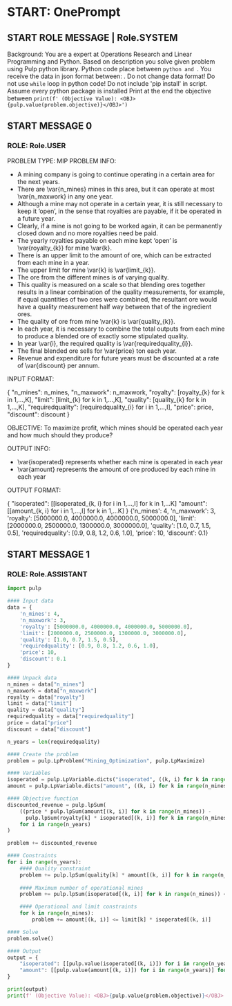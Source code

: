 # START: OnePrompt 
## START ROLE MESSAGE | Role.SYSTEM 
Background: You are a expert at Operations Research and Linear Programming and Python. Based on description you solve given problem using Pulp python library. Python code place between ```python and ```. You receive the data in json format between: <DATA></DATA>. Do not change data format! Do not use `while` loop in python code! Do not include 'pip install' in script. Assume every python package is installed Print at the end the objective between <OBJ></OBJ> `print(f' (Objective Value): <OBJ>{pulp.value(problem.objective)}</OBJ>')`  
## START MESSAGE 0 
### ROLE: Role.USER
<DESCRIPTION>
PROBLEM TYPE: MIP
PROBLEM INFO:

- A mining company is going to continue operating in a certain area for the next years. 
- There are \var{n_mines} mines in this area, but it can operate at most \var{n_maxwork} in any one year. 
- Although a mine may not operate in a certain year, it is still necessary to keep it ‘open’, in the sense that royalties are payable, if it be operated in a future year. 
- Clearly, if a mine is not going to be worked again, it can be permanently closed down and no more royalties need be paid. 
- The yearly royalties payable on each mine kept ‘open’ is \var{royalty_{k}} for mine \var{k}.
- There is an upper limit to the amount of ore, which can be extracted from each mine in a year. 
- The upper limit for mine \var{k} is \var{limit_{k}}.
- The ore from the different mines is of varying quality.
- This quality is measured on a scale so that blending ores together results in a linear combination of the quality measurements, for example, if equal quantities of two ores were combined, the resultant ore would have a quality measurement half way between
that of the ingredient ores. 
- The quality of ore from mine \var{k} is \var{quality_{k}}.
- In each year, it is necessary to combine the total outputs from each mine to produce a blended ore of exactly some stipulated quality.
- In year \var{i}, the required quality is \var{requiredquality_{i}}.
- The final blended ore sells for \var{price} ton each year. 
- Revenue and expenditure for future years must be discounted at a rate of \var{discount} per annum.

INPUT FORMAT:

{
    "n_mines": n_mines,
    "n_maxwork": n_maxwork,
    "royalty": [royalty_{k} for k in 1,...,K],
    "limit": [limit_{k} for k in 1,...,K],
    "quality": [quality_{k} for k in 1,...,K],
    "requiredquality": [requiredquality_{i} for i in 1,...,I],
    "price": price,
    "discount": discount
}


OBJECTIVE: To maximize profit, which mines should be operated each year and how much should they produce?

OUTPUT INFO:

- \var{isoperated} represents whether each mine is operated in each year
- \var{amount} represents the amount of ore produced by each mine in each year

OUTPUT FORMAT:

{
    "isoperated": [[isoperated_{k, i} for i in 1,...,I] for k in 1,...K]
    "amount": [[amount_{k, i} for i in 1,...,I] for k in 1,...K]
}
</DESCRIPTION>
<DATA>
{'n_mines': 4, 'n_maxwork': 3, 'royalty': [5000000.0, 4000000.0, 4000000.0, 5000000.0], 'limit': [2000000.0, 2500000.0, 1300000.0, 3000000.0], 'quality': [1.0, 0.7, 1.5, 0.5], 'requiredquality': [0.9, 0.8, 1.2, 0.6, 1.0], 'price': 10, 'discount': 0.1}</DATA>


## START MESSAGE 1 
### ROLE: Role.ASSISTANT
```python
import pulp

#### Input data
data = {
    'n_mines': 4,
    'n_maxwork': 3,
    'royalty': [5000000.0, 4000000.0, 4000000.0, 5000000.0],
    'limit': [2000000.0, 2500000.0, 1300000.0, 3000000.0],
    'quality': [1.0, 0.7, 1.5, 0.5],
    'requiredquality': [0.9, 0.8, 1.2, 0.6, 1.0],
    'price': 10,
    'discount': 0.1
}

#### Unpack data
n_mines = data["n_mines"]
n_maxwork = data["n_maxwork"]
royalty = data["royalty"]
limit = data["limit"]
quality = data["quality"]
requiredquality = data["requiredquality"]
price = data["price"]
discount = data["discount"]

n_years = len(requiredquality)

#### Create the problem
problem = pulp.LpProblem("Mining_Optimization", pulp.LpMaximize)

#### Variables
isoperated = pulp.LpVariable.dicts("isoperated", ((k, i) for k in range(n_mines) for i in range(n_years)), cat='Binary')
amount = pulp.LpVariable.dicts("amount", ((k, i) for k in range(n_mines) for i in range(n_years)), lowBound=0)

#### Objective function
discounted_revenue = pulp.lpSum(
    ((price * pulp.lpSum(amount[(k, i)] for k in range(n_mines)) -
      pulp.lpSum(royalty[k] * isoperated[(k, i)] for k in range(n_mines))) / ((1 + discount) ** i))
    for i in range(n_years)
)

problem += discounted_revenue

#### Constraints
for i in range(n_years):
    #### Quality constraint
    problem += pulp.lpSum(quality[k] * amount[(k, i)] for k in range(n_mines)) == requiredquality[i] * pulp.lpSum(amount[(k, i)] for k in range(n_mines))
    
    #### Maximum number of operational mines
    problem += pulp.lpSum(isoperated[(k, i)] for k in range(n_mines)) <= n_maxwork

    #### Operational and limit constraints
    for k in range(n_mines):
        problem += amount[(k, i)] <= limit[k] * isoperated[(k, i)]

#### Solve
problem.solve()

#### Output
output = {
    "isoperated": [[pulp.value(isoperated[(k, i)]) for i in range(n_years)] for k in range(n_mines)],
    "amount": [[pulp.value(amount[(k, i)]) for i in range(n_years)] for k in range(n_mines)]
}

print(output)
print(f' (Objective Value): <OBJ>{pulp.value(problem.objective)}</OBJ>')
```

